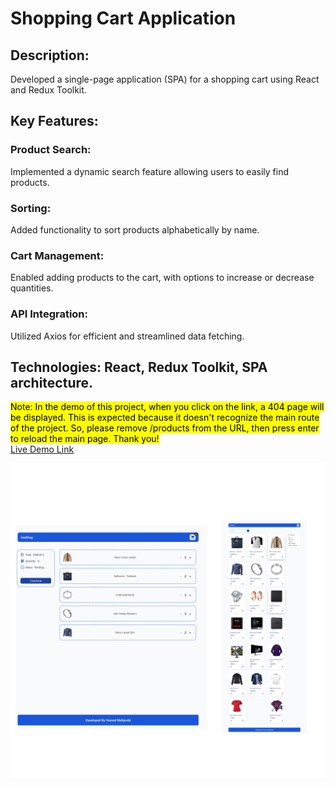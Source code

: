 # Shopping Cart Application   

## Description: 
  Developed a single-page application (SPA) for a shopping cart using React and Redux Toolkit.
## Key Features:
### Product Search: 
  Implemented a dynamic search feature allowing users to easily find products.
### Sorting: 
  Added functionality to sort products alphabetically by name.
### Cart Management: 
  Enabled adding products to the cart, with options to increase or decrease quantities.
### API Integration: 
  Utilized Axios for efficient and streamlined data fetching.
## Technologies: React, Redux Toolkit, SPA architecture.

<mark> Note: In the demo of this project, when you click on the link, a 404 page will be displayed. This is expected because it doesn't recognize the main route of the project. So, please remove /products from the URL, then press enter to reload the main page. Thank you!</mark>
</br>
<a href="https://shopping-cart-redux-kacw.vercel.app">Live Demo Link</a>

![project](./src/assets/Shopping-cart.jpg)
